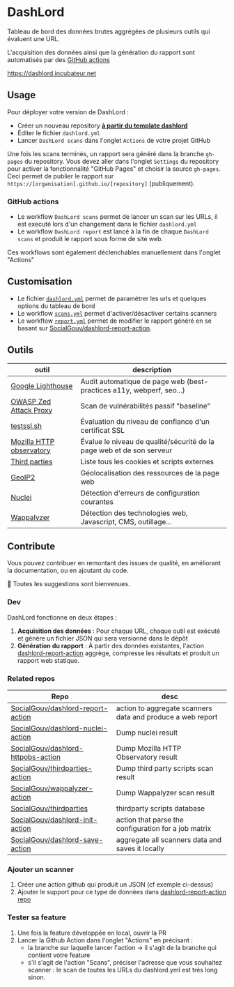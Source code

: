 # DashLord

Tableau de bord des données brutes aggrégées de plusieurs outils qui évaluent une URL.

L'acquisition des données ainsi que la génération du rapport sont automatisés par des [GitHub actions](https://github.com/features/actions)

https://dashlord.incubateur.net

## Usage

Pour déployer votre version de DashLord :

- Créer un nouveau repository [**à partir du template dashlord**](https://github.com/SocialGouv/dashlord)
- Éditer le fichier `dashlord.yml`
- Lancer `DashLord scans` dans l'onglet `Actions` de votre projet GitHub

Une fois les scans terminés, un rapport sera généré dans la branche `gh-pages` du repository. Vous devez aller dans l'onglet `Settings` du repository pour activer la fonctionnalité "GitHub Pages" et choisir la source `gh-pages`. Ceci permet de publier le rapport sur `https://[organisation].github.io/[repository]` (publiquement).

### GitHub actions

- Le workflow `DashLord scans` permet de lancer un scan sur les URLs, il est executé lors d'un changement dans le fichier `dashlord.yml`
- Le workflow `DashLord report` est lancé à la fin de chaque `DashLord scans` et produit le rapport sous forme de site web.

Ces workflows sont également déclenchables manuellement dans l'onglet "Actions"

## Customisation

- Le fichier [`dashlord.yml`](./dashlord.yml) permet de paramétrer les urls et quelques options du tableau de bord
- Le workflow [`scans.yml`](./github/workflows/scans.yml) permet d'activer/désactiver certains scanners
- Le workflow [`report.yml`](./github/workflows/report.yml) permet de modifier le rapport généré en se basant sur [SocialGouv/dashlord-report-action](https://github.com/SocialGouv/dashlord-report-action).

## Outils

| outil                                                                         | description                                                           |
| ----------------------------------------------------------------------------- | --------------------------------------------------------------------- |
| [Google Lighthouse](https://developers.google.com/web/tools/lighthouse)       | Audit automatique de page web (best-practices a11y, webperf, seo...)  |
| [OWASP Zed Attack Proxy](https://www.zaproxy.org/docs/docker/baseline-scan)   | Scan de vulnérabilités passif "baseline"                              |
| [testssl.sh](https://testssl.sh)                                              | Évaluation du niveau de confiance d'un certificat SSL                 |
| [Mozilla HTTP observatory](https://www.zaproxy.org/docs/docker/baseline-scan) | Évalue le niveau de qualité/sécurité de la page web et de son serveur |
| [Third parties](https://github.com/SocialGouv/thirdparties)                   | Liste tous les cookies et scripts externes                            |
| [GeoIP2](https://www.maxmind.com/en/geoip-demo)                               | Géolocalisation des ressources de la page web                         |
| [Nuclei](https://nuclei.projectdiscovery.io)                                  | Détection d'erreurs de configuration courantes                        |
| [Wappalyzer](https://www.wappalyzer.com)                                      | Détection des technologies web, Javascript, CMS, outillage...         |

## Contribute

Vous pouvez contribuer en remontant des issues de qualité, en améliorant la documentation, ou en ajoutant du code.

🤗 Toutes les suggestions sont bienvenues.

### Dev

DashLord fonctionne en deux étapes :

1. **Acquisition des données** : Pour chaque URL, chaque outil est exécuté et génère un fichier JSON qui sera versionné dans le dépôt
2. **Génération du rapport** : À partir des données existantes, l'action [dashlord-report-action](https://github.com/SocialGouv/dashlord-report-action) aggrège, compresse les résultats et produit un rapport web statique.

### Related repos

| Repo                                                                                        | desc                                                       |
| ------------------------------------------------------------------------------------------- | ---------------------------------------------------------- |
| [SocialGouv/dashlord-report-action](https://github.com/SocialGouv/dashlord-report-action)   | action to aggregate scanners data and produce a web report |
| [SocialGouv/dashlord-nuclei-action](https://github.com/SocialGouv/dashlord-nuclei-action)   | Dump nuclei result                                         |
| [SocialGouv/dashlord-httpobs-action](https://github.com/SocialGouv/dashlord-httpobs-action) | Dump Mozilla HTTP Observatory result                       |
| [SocialGouv/thirdparties-action](https://github.com/SocialGouv/thirdparties-action)         | Dump third party scripts scan result                       |
| [SocialGouv/wappalyzer-action](https://github.com/SocialGouv/wappalyzer-action)             | Dump Wappalyzer scan result                                |
| [SocialGouv/thirdparties](https://github.com/SocialGouv/thirdparties)                       | thirdparty scripts database                                |
| [SocialGouv/dashlord-init-action](https://github.com/SocialGouv/dashlord-report-action)     | action that parse the configuration for a job matrix       |
| [SocialGouv/dashlord-save-action](https://github.com/SocialGouv/dashlord-save-action)       | aggregate all scanners data and saves it locally           |

### Ajouter un scanner

1. Créer une action github qui produit un JSON (cf exemple ci-dessus)
2. Ajouter le support pour ce type de données dans [dashlord-report-action repo](https://github.com/SocialGouv/dashlord-report-action)

### Tester sa feature
1. Une fois la feature développée en local, ouvrir la PR
2. Lancer la Github Action dans l'onglet "Actions" en précisant :
    - la branche sur laquelle lancer l'action -> il s'agit de la branche qui contient votre feature
    - s'il s'agit de l'action "Scans", préciser l'adresse que vous souhaitez scanner : le scan de toutes les URLs du dashlord.yml est très long sinon.